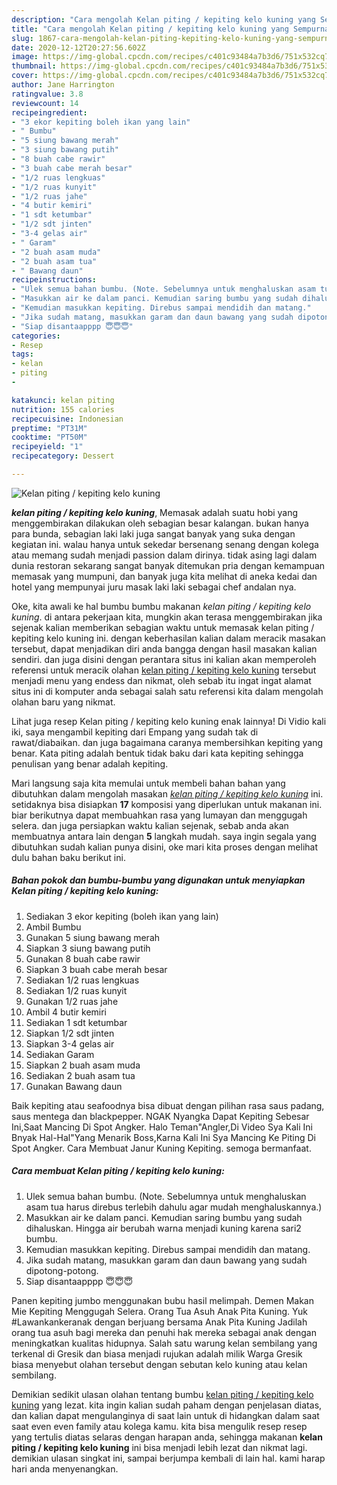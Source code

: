 ```yaml
---
description: "Cara mengolah Kelan piting / kepiting kelo kuning yang Sempurna"
title: "Cara mengolah Kelan piting / kepiting kelo kuning yang Sempurna"
slug: 1867-cara-mengolah-kelan-piting-kepiting-kelo-kuning-yang-sempurna
date: 2020-12-12T20:27:56.602Z
image: https://img-global.cpcdn.com/recipes/c401c93484a7b3d6/751x532cq70/kelan-piting-kepiting-kelo-kuning-foto-resep-utama.jpg
thumbnail: https://img-global.cpcdn.com/recipes/c401c93484a7b3d6/751x532cq70/kelan-piting-kepiting-kelo-kuning-foto-resep-utama.jpg
cover: https://img-global.cpcdn.com/recipes/c401c93484a7b3d6/751x532cq70/kelan-piting-kepiting-kelo-kuning-foto-resep-utama.jpg
author: Jane Harrington
ratingvalue: 3.8
reviewcount: 14
recipeingredient:
- "3 ekor kepiting boleh ikan yang lain"
- " Bumbu"
- "5 siung bawang merah"
- "3 siung bawang putih"
- "8 buah cabe rawir"
- "3 buah cabe merah besar"
- "1/2 ruas lengkuas"
- "1/2 ruas kunyit"
- "1/2 ruas jahe"
- "4 butir kemiri"
- "1 sdt ketumbar"
- "1/2 sdt jinten"
- "3-4 gelas air"
- " Garam"
- "2 buah asam muda"
- "2 buah asam tua"
- " Bawang daun"
recipeinstructions:
- "Ulek semua bahan bumbu. (Note. Sebelumnya untuk menghaluskan asam tua harus direbus terlebih dahulu agar mudah menghaluskannya.)"
- "Masukkan air ke dalam panci. Kemudian saring bumbu yang sudah dihaluskan. Hingga air berubah warna menjadi kuning karena sari2 bumbu."
- "Kemudian masukkan kepiting. Direbus sampai mendidih dan matang."
- "Jika sudah matang, masukkan garam dan daun bawang yang sudah dipotong-potong."
- "Siap disantaapppp 😇😇😇"
categories:
- Resep
tags:
- kelan
- piting
- 

katakunci: kelan piting  
nutrition: 155 calories
recipecuisine: Indonesian
preptime: "PT31M"
cooktime: "PT50M"
recipeyield: "1"
recipecategory: Dessert

---
```



![Kelan piting / kepiting kelo kuning](https://img-global.cpcdn.com/recipes/c401c93484a7b3d6/751x532cq70/kelan-piting-kepiting-kelo-kuning-foto-resep-utama.jpg)

<b><i>kelan piting / kepiting kelo kuning</i></b>, Memasak adalah suatu hobi yang menggembirakan dilakukan oleh sebagian besar kalangan. bukan hanya para bunda, sebagian laki laki juga sangat banyak yang suka dengan kegiatan ini. walau hanya untuk sekedar bersenang senang dengan kolega atau memang sudah menjadi passion dalam dirinya. tidak asing lagi dalam dunia restoran sekarang sangat banyak ditemukan pria dengan kemampuan memasak yang mumpuni, dan banyak juga kita melihat di aneka kedai dan hotel yang mempunyai juru masak laki laki sebagai chef andalan nya.

Oke, kita awali ke hal bumbu bumbu makanan <i>kelan piting / kepiting kelo kuning</i>. di antara pekerjaan kita, mungkin akan terasa menggembirakan jika sejenak kalian memberikan sebagian waktu untuk memasak kelan piting / kepiting kelo kuning ini. dengan keberhasilan kalian dalam meracik masakan tersebut, dapat menjadikan diri anda bangga dengan hasil masakan kalian sendiri. dan juga disini dengan perantara situs ini kalian akan memperoleh referensi untuk meracik olahan <u>kelan piting / kepiting kelo kuning</u> tersebut menjadi menu yang endess dan nikmat, oleh sebab itu ingat ingat alamat situs ini di komputer anda sebagai salah satu referensi kita dalam mengolah olahan baru yang nikmat.

Lihat juga resep Kelan piting / kepiting kelo kuning enak lainnya! Di Vidio kali iki, saya mengambil kepiting dari Empang yang sudah tak di rawat/diabaikan. dan juga bagaimana caranya membersihkan kepiting yang benar. Kata piting adalah bentuk tidak baku dari kata kepiting sehingga penulisan yang benar adalah kepiting.


Mari langsung saja kita memulai untuk membeli bahan bahan yang dibutuhkan dalam mengolah masakan <u><i>kelan piting / kepiting kelo kuning</i></u> ini. setidaknya bisa disiapkan <b>17</b> komposisi yang diperlukan untuk makanan ini. biar berikutnya dapat membuahkan rasa yang lumayan dan menggugah selera. dan juga persiapkan waktu kalian sejenak, sebab anda akan membuatnya antara lain dengan <b>5</b> langkah mudah. saya ingin segala yang dibutuhkan sudah kalian punya disini, oke mari kita proses dengan melihat dulu bahan baku berikut ini.

<!--inarticleads1-->

##### Bahan pokok dan bumbu-bumbu yang digunakan untuk menyiapkan Kelan piting / kepiting kelo kuning:

1. Sediakan 3 ekor kepiting (boleh ikan yang lain)
1. Ambil  Bumbu
1. Gunakan 5 siung bawang merah
1. Siapkan 3 siung bawang putih
1. Gunakan 8 buah cabe rawir
1. Siapkan 3 buah cabe merah besar
1. Sediakan 1/2 ruas lengkuas
1. Sediakan 1/2 ruas kunyit
1. Gunakan 1/2 ruas jahe
1. Ambil 4 butir kemiri
1. Sediakan 1 sdt ketumbar
1. Siapkan 1/2 sdt jinten
1. Siapkan 3-4 gelas air
1. Sediakan  Garam
1. Siapkan 2 buah asam muda
1. Sediakan 2 buah asam tua
1. Gunakan  Bawang daun


Baik kepiting atau seafoodnya bisa dibuat dengan pilihan rasa saus padang, saus mentega dan blackpepper. NGAK Nyangka Dapat Kepiting Sebesar Ini,Saat Mancing Di Spot Angker. Halo Teman&#34;Angler,Di Video Sya Kali Ini Bnyak Hal-Hal&#34;Yang Menarik Boss,Karna Kali Ini Sya Mancing Ke Piting Di Spot Angker. Cara Membuat Janur Kuning Kepiting. semoga bermanfaat. 

<!--inarticleads2-->

##### Cara membuat Kelan piting / kepiting kelo kuning:

1. Ulek semua bahan bumbu. (Note. Sebelumnya untuk menghaluskan asam tua harus direbus terlebih dahulu agar mudah menghaluskannya.)
1. Masukkan air ke dalam panci. Kemudian saring bumbu yang sudah dihaluskan. Hingga air berubah warna menjadi kuning karena sari2 bumbu.
1. Kemudian masukkan kepiting. Direbus sampai mendidih dan matang.
1. Jika sudah matang, masukkan garam dan daun bawang yang sudah dipotong-potong.
1. Siap disantaapppp 😇😇😇


Panen kepiting jumbo menggunakan bubu hasil melimpah. Demen Makan Mie Kepiting Menggugah Selera. Orang Tua Asuh Anak Pita Kuning. Yuk #Lawankankeranak dengan berjuang bersama Anak Pita Kuning Jadilah orang tua asuh bagi mereka dan penuhi hak mereka sebagai anak dengan meningkatkan kualitas hidupnya. Salah satu warung kelan sembilang yang terkenal di Gresik dan biasa menjadi rujukan adalah milik Warga Gresik biasa menyebut olahan tersebut dengan sebutan kelo kuning atau kelan sembilang. 

Demikian sedikit ulasan olahan tentang bumbu <u>kelan piting / kepiting kelo kuning</u> yang lezat. kita ingin kalian sudah paham dengan penjelasan diatas, dan kalian dapat mengulanginya di saat lain untuk di hidangkan dalam saat saat even even family atau kolega kamu. kita bisa mengulik resep resep yang tertulis diatas selaras dengan harapan anda, sehingga makanan <b>kelan piting / kepiting kelo kuning</b> ini bisa menjadi lebih lezat dan nikmat lagi. demikian ulasan singkat ini, sampai berjumpa kembali di lain hal. kami harap hari anda menyenangkan.
